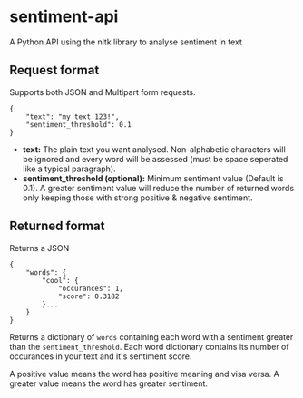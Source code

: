 # sentiment-api
A Python API using the nltk library to analyse sentiment in text


## Request format
Supports both JSON and Multipart form requests.

```
{
    "text": "my text 123!",
    "sentiment_threshold": 0.1
}
```
- **text:** The plain text you want analysed. Non-alphabetic characters will be ignored and every word will be assessed (must be space seperated like a typical paragraph).
- **sentiment_threshold (optional):** Minimum sentiment value (Default is 0.1). 
A greater sentiment value will reduce the number of returned words only keeping those with strong positive & negative sentiment.

## Returned format
Returns a JSON

```
{
    "words": {
        "cool": {
            "occurances": 1,
            "score": 0.3182
        }...
    }
}
```
Returns a dictionary of `words` containing each word with a sentiment greater than the `sentiment_threshold`. Each word dictionary contains its number of occurances in your text and it's sentiment score.

A positive value means the word has positive meaning and visa versa. A greater value means the word has greater sentiment.
